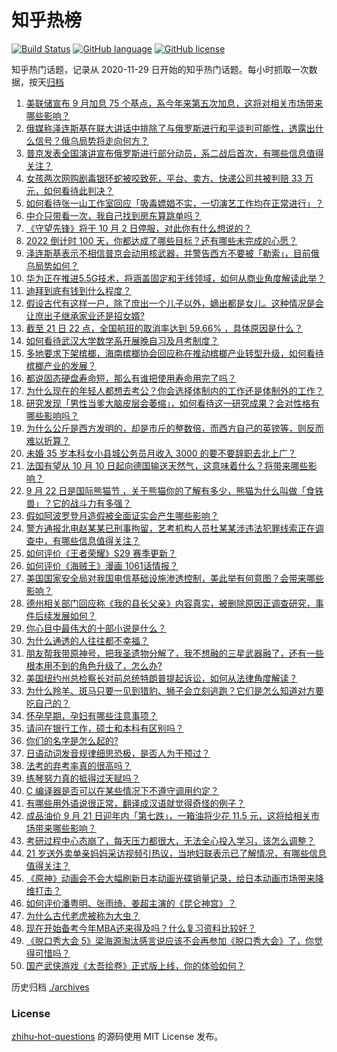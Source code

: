# 知乎热榜
[![Build Status](https://github.com/ToWeLong/zhihu-hot-questions/workflows/CI/badge.svg)](https://github.com/ToWeLong/zhihu-hot-questions/actions)
[![GitHub language](https://img.shields.io/badge/language-golang-orange.svg)](https://golang.org/)
[![GitHub license](https://img.shields.io/github/license/ToWeLong/zhihu-hot-questions)](https://github.com/ToWeLong/zhihu-hot-questions/blob/main/LICENSE)

知乎热门话题，记录从 2020-11-29 日开始的知乎热门话题。每小时抓取一次数据，按天[归档](./archives)

<!-- BEGIN -->

1. [美联储宣布 9 月加息 75 个基点，系今年来第五次加息，这将对相关市场带来哪些影响？](https://www.zhihu.com/question/553080925)
1. [俄媒称泽连斯基在联大讲话中排除了与俄罗斯进行和平谈判可能性，透露出什么信号？俄乌局势将走向何方？](https://www.zhihu.com/question/554838901)
1. [普京发表全国演讲宣布俄罗斯进行部分动员，系二战后首次，有哪些信息值得关注？](https://www.zhihu.com/question/554695212)
1. [女孩两次网购剧毒银环蛇被咬致死，平台、卖方、快递公司共被判赔 33 万元，如何看待此判决？](https://www.zhihu.com/question/554728812)
1. [如何看待张一山工作室回应「吸毒嫖娼不实，一切演艺工作均在正常进行」？](https://www.zhihu.com/question/554783421)
1. [中介只带看一次，我自己找到房东算跳单吗？](https://www.zhihu.com/question/518333233)
1. [《守望先锋》将于 10 月 2 日停服，对此你有什么想说的？](https://www.zhihu.com/question/554202690)
1. [2022 倒计时 100 天，你都达成了哪些目标？还有哪些未完成的心愿？](https://www.zhihu.com/question/554805664)
1. [泽连斯基表示不相信普京会动用核武器，并警告西方不要被「勒索」，目前俄乌局势如何？](https://www.zhihu.com/question/554855033)
1. [华为正在推进5.5G技术，将涵盖固定和无线领域，如何从商业角度解读此举？](https://www.zhihu.com/question/554360471)
1. [迪拜到底有钱到什么程度？](https://www.zhihu.com/question/318202924)
1. [假设古代有这样一户，除了庶出一个儿子以外，嫡出都是女儿。这种情况是会让庶出子继承家业还是招女婿?](https://www.zhihu.com/question/554700653)
1. [截至 21 日 22 点，全国航班的取消率达到 59.66% ，具体原因是什么？](https://www.zhihu.com/question/554818897)
1. [如何看待武汉大学数学系开展晚自习及月考制度？](https://www.zhihu.com/question/554441886)
1. [多地要求下架槟榔，海南槟榔协会回应称在推动槟榔产业转型升级，如何看待槟榔产业的发展？](https://www.zhihu.com/question/554818990)
1. [都说固态硬盘寿命短，那么有谁把使用寿命用完了吗？](https://www.zhihu.com/question/493935431)
1. [为什么现在的年轻人都想去考公？你会选择体制内的工作还是体制外的工作？](https://www.zhihu.com/question/551171481)
1. [研究发现「男性当爹大脑皮层会萎缩」，如何看待这一研究成果？会对性格有哪些影响吗？](https://www.zhihu.com/question/554735414)
1. [为什么公斤是西方发明的，却是市斤的整数倍，而西方自己的英镑等，则反而难以折算？](https://www.zhihu.com/question/548407138)
1. [未婚 35 岁本科女小县城公务员月收入 3000 的要不要辞职去北上广？](https://www.zhihu.com/question/554436021)
1. [法国有望从 10 月 10 日起向德国输送天然气，这意味着什么？将带来哪些影响？](https://www.zhihu.com/question/554378340)
1. [9 月 22 日是国际熊猫节 ，关于熊猫你的了解有多少，熊猫为什么叫做「食铁兽」？它的战斗力有多强？](https://www.zhihu.com/question/554549814)
1. [假如阿波罗登月造假被全面证实会产生哪些影响？](https://www.zhihu.com/question/554035582)
1. [警方通报北电赵某某已刑事拘留，艺考机构人员杜某某涉违法犯罪线索正在调查中，有哪些信息值得关注？](https://www.zhihu.com/question/554791098)
1. [如何评价《王者荣耀》S29 赛季更新？](https://www.zhihu.com/question/553885611)
1. [如何评价《海贼王》漫画 1061话情报？](https://www.zhihu.com/question/554609720)
1. [美国国家安全局对我国电信基础设施渗透控制，美此举有何意图？会带来哪些影响？](https://www.zhihu.com/question/554819318)
1. [德州相关部门回应称《我的县长父亲》内容真实，被删除原因正调查研究，事件后续发展如何？](https://www.zhihu.com/question/554571758)
1. [你心目中最伟大的十部小说是什么？](https://www.zhihu.com/question/21405569)
1. [为什么通透的人往往都不幸福？](https://www.zhihu.com/question/549393750)
1. [朋友帮我带原神号，把我圣遗物分解了，我不想融的三星武器融了，还有一些根本用不到的角色升级了，怎么办?](https://www.zhihu.com/question/554200527)
1. [美国纽约州总检察长对前总统特朗普提起诉讼，如何从法律角度解读？](https://www.zhihu.com/question/554816984)
1. [为什么羚羊、斑马只要一见到猎豹、狮子会立刻逃跑？它们是怎么知道对方要吃自己的？](https://www.zhihu.com/question/475923486)
1. [怀孕早期，孕妇有哪些注意事项？](https://www.zhihu.com/question/547516247)
1. [请问在银行工作，硕士和本科有区别吗？](https://www.zhihu.com/question/523977795)
1. [你们的名字是怎么起的?](https://www.zhihu.com/question/554185748)
1. [日语动词发音规律细思恐极，是否人为干预过？](https://www.zhihu.com/question/554199898)
1. [法考的弃考率真的很高吗？](https://www.zhihu.com/question/552286513)
1. [练琴努力真的抵得过天赋吗？](https://www.zhihu.com/question/554795652)
1. [C 编译器是否可以在某些情况下不遵守调用约定？](https://www.zhihu.com/question/553806836)
1. [有哪些用外语说很正常，翻译成汉语就觉得奇怪的例子？](https://www.zhihu.com/question/550798275)
1. [成品油价 9 月 21 日迎年内「第七跌」，一箱油将少花 11.5 元，这将给相关市场带来哪些影响？](https://www.zhihu.com/question/554437875)
1. [考研过程中心态崩了，每天压力都很大，无法全心投入学习，该怎么调整？](https://www.zhihu.com/question/549060037)
1. [21 岁送外卖单亲妈妈采访视频引热议，当地妇联表示已了解情况，有哪些信息值得关注？](https://www.zhihu.com/question/554638184)
1. [《原神》动画会不会大幅刷新日本动画光碟销量记录，给日本动画市场带来降维打击？](https://www.zhihu.com/question/554449185)
1. [如何评价潘粤明、张雨绮、姜超主演的《昆仑神宫》？](https://www.zhihu.com/question/554591637)
1. [为什么古代老虎被称为大虫？](https://www.zhihu.com/question/29161985)
1. [现在开始备考今年MBA还来得及吗？什么复习资料比较好？](https://www.zhihu.com/question/468681459)
1. [《脱口秀大会 5》梁海源淘汰感言说应该不会再参加《脱口秀大会》了，你觉得可惜吗？](https://www.zhihu.com/question/554794146)
1. [国产武侠游戏《太吾绘卷》正式版上线，你的体验如何？](https://www.zhihu.com/question/554801351)

<!-- END -->

历史归档 [./archives](./archives)


### License
[zhihu-hot-questions](https://github.com/towelong/zhihu-hot-questions) 的源码使用 MIT License 发布。